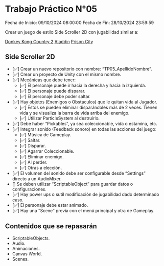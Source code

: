 # Trabajo Práctico N°05

Fecha de Inicio: 09/10/2024 08:00:00
Fecha de Fin: 28/10/2024 23:59:59

Crear un juego de estilo Side Scroller 2D con jugabilidad similar a:

[Donkey Kong Country 2](https://youtu.be/iXma3YEiAyE?t=36)
[Aladdin](https://youtu.be/5JQ8Iq6FUCc?t=106)
[Prison City](https://youtu.be/HTFzaBIKUpA?t=70)

## Side Scroller 2D

- [✅] Crear un nuevo repositorio con nombre: “TP05_ApellidoNombre”.
- [✅] Crear un proyecto de Unity con el mismo nombre.
- [✅] Mecánicas que debe tener:
  - [✅] El personaje puede ir hacia la derecha y hacia la izquierda.
  - [✅] El personaje puede disparar.
  - [✅] El personaje debe poder saltar.
- [✅] Hay objetos (Enemigos o Obstáculos) que le quitan vida al Jugador.
  - [✅] Éstos se pueden eliminar disparándoles más de 2 veces. Tienen vida y se visualiza la barra de
    vida arriba del enemigo.
  - [✅] Utilizar ParticleSystem al destruirlo.
- [✅] Debe haber “Pickables”, ya sea coleccionable, vida o estamina, etc.
- [✅] Integrar sonido (Feedback sonoro) en todas las acciones del juego:
  - [✅] Música de Gameplay.
  - [✅] Saltar.
  - [✅] Disparar.
  - [✅] Agarrar Coleccionable.
  - [✅] Eliminar enemigo.
  - [✅] Al perder.
  - [✅] Otras a elección.
- [✅] El volumen del sonido debe ser configurable desde “Settings” directo a un AudioMixer.
- [] Se deben utilizar “ScriptableObject” para guardar datos o configuraciones.
- [✅] Hay power ups o sutil modificación de jugabilidad dado determinado caso.
- [✅] El personaje debe estar animado.
- [✅] Hay una “Scene” previa con el menú principal y otra de Gameplay.

## Contenidos que se repasarán

- ScriptableObjects.
- Audio.
- Animaciones.
- Canvas World.
- Scenes.

